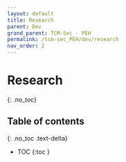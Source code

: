 ```yaml
---
layout: default
title: Research
parent: Dev
grand_parent: TCM-Sec - PEH
permalink: /tcm-sec_PEH/dev/research
nav_order: 2
---
```


# Research <!-- markdownlint-disable-line MD025 MD022 -->
{: .no_toc}

## Table of contents <!-- markdownlint-disable-line MD022 -->
{: .no_toc .text-delta}

- TOC
{:toc }
